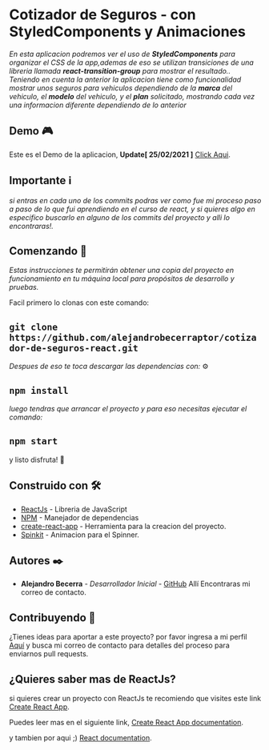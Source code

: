 # Cotizador de Seguros - con StyledComponents y Animaciones

_En esta aplicacion podremos ver el uso de **StyledComponents** para organizar el CSS de la app,ademas de eso se utilizan transiciones de una libreria llamada **react-transition-group** para mostrar el resultado.._
_Teniendo en cuenta la anterior la aplicacion tiene como funcionalidad mostrar unos seguros para vehiculos dependiendo de la **marca** del vehiculo, el **modelo** del vehiculo, y el **plan** solicitado, mostrando cada vez una informacion diferente dependiendo de lo anterior_

## Demo 🎮

Este es el Demo de la aplicacion, **Update[ 25/02/2021 ]** [Click Aqui](https://upbeat-mclean-08b59d.netlify.app/).

## Importante ℹ

_si entras en cada uno de los commits podras ver como fue mi proceso paso a paso de lo que fui aprendiendo en el curso de react, y si quieres algo en especifico buscarlo en alguno de los commits del proyecto y alli lo encontraras!._

## Comenzando 🚀

_Estas instrucciones te permitirán obtener una copia del proyecto en funcionamiento en tu máquina local para propósitos de desarrollo y pruebas._

Facil primero lo clonas con este comando:

## `git clone https://github.com/alejandrobecerraptor/cotizador-de-seguros-react.git`

_Despues de eso te toca descargar las dependencias con:_ ⚙️

## `npm install`

_luego tendras que arrancar el proyecto y para eso necesitas ejecutar el comando:_

## `npm start`

y listo disfruta! 🍦

## Construido con 🛠️

* [ReactJs](https://reactjs.org/) - Libreria de JavaScript
* [NPM](https://nodejs.org/es/download/) - Manejador de dependencias
* [create-react-app](https://github.com/facebook/create-react-app) - Herramienta para la creacion del proyecto.
* [Spinkit](https://tobiasahlin.com/spinkit/) - Animacion para el Spinner.

## Autores ✒️

* **Alejandro Becerra** - *Desarrollador Inicial* - [GitHub](https://github.com/alejandrobecerraptor)
Allí Encontraras mi correo de contacto.

## Contribuyendo 📣

¿Tienes ideas para aportar a este proyecto? por favor ingresa a mi perfil  [Aquí](https://github.com/alejandrobecerraptor) y busca mi correo de contacto para detalles del proceso para enviarnos pull requests.

## ¿Quieres saber mas de ReactJs?

si quieres crear un proyecto con ReactJs te recomiendo que visites este link [Create React App](https://github.com/facebook/create-react-app).

Puedes leer mas en el siguiente link, [Create React App documentation](https://facebook.github.io/create-react-app/docs/getting-started).

y tambien por aqui ;) [React documentation](https://reactjs.org/).
